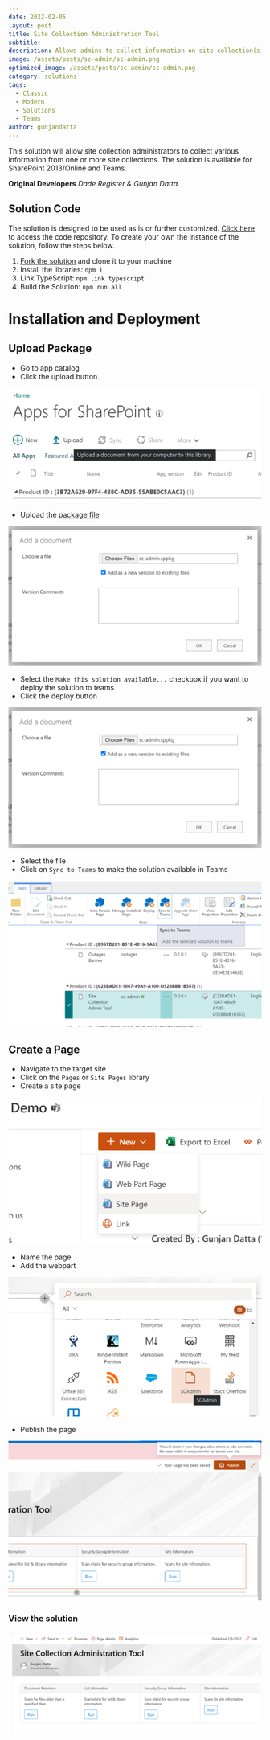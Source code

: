 ```yaml
---
date: 2022-02-05
layout: post
title: Site Collection Administration Tool
subtitle: 
description: Allows admins to collect information on site collection(s).
image: /assets/posts/sc-admin/sc-admin.png
optimized_image: /assets/posts/sc-admin/sc-admin.png
category: solutions
tags:
  - Classic
  - Modern
  - Solutions
  - Teams
author: gunjandatta
---
```


This solution will allow site collection administrators to collect various information from one or more site collections. The solution is available for SharePoint 2013/Online and Teams.

**Original Developers**
_Dade Register & Gunjan Datta_

## Solution Code

The solution is designed to be used as is or further customized. [Click here](https://github.com/spsprinkles/sc-admin) to access the code repository. To create your own the instance of the solution, follow the steps below.

1. [Fork the solution](https://github.com/spsprinkles/sc-admin) and clone it to your machine
2. Install the libraries: `npm i`
3. Link TypeScript: `npm link typescript`
4. Build the Solution: `npm run all`

# Installation and Deployment

## Upload Package

* Go to app catalog
* Click the upload button

![image](/assets/posts/sc-admin/upload-package.png)

* Upload the [package file](https://github.com/spsprinkles/sc-admin/raw/main/dist/sc-admin.sppkg)

![image](/assets/posts/sc-admin/select-file.png)

* Select the `Make this solution available...` checkbox if you want to deploy the solution to teams
* Click the deploy button

![image](/assets/posts/sc-admin/select-file.png)

* Select the file
* Click on `Sync to Teams` to make the solution available in Teams

![image](/assets/posts/sc-admin/deploy-to-teams.png)

## Create a Page

* Navigate to the target site
* Click on the `Pages` or `Site Pages` library
* Create a site page

![image](/assets/posts/sc-admin/create-page.png)

* Name the page
* Add the webpart

![image](/assets/posts/sc-admin/add-webpart.png)

* Publish the page

![image](/assets/posts/sc-admin/publish-page.png)

### View the solution

![image](/assets/posts/sc-admin/sc-admin.png)